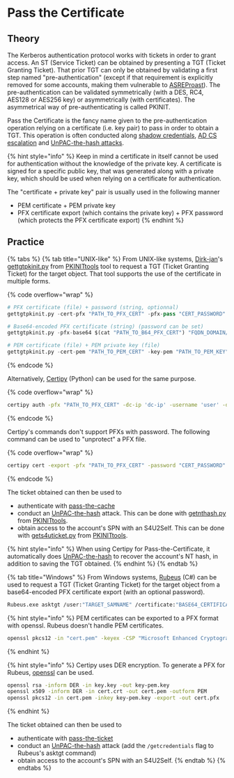 # Pass the Certificate

## Theory

The Kerberos authentication protocol works with tickets in order to grant access. An ST (Service Ticket) can be obtained by presenting a TGT (Ticket Granting Ticket). That prior TGT can only be obtained by validating a first step named "pre-authentication" (except if that requirement is explicitly removed for some accounts, making them vulnerable to [ASREProast](broken-reference)). The pre-authentication can be validated symmetrically (with a DES, RC4, AES128 or AES256 key) or asymmetrically (with certificates). The asymmetrical way of pre-authenticating is called PKINIT.

Pass the Certificate is the fancy name given to the pre-authentication operation relying on a certificate (i.e. key pair) to pass in order to obtain a TGT. This operation is often conducted along [shadow credentials](shadow-credentials.md), [AD CS escalation](broken-reference) and [UnPAC-the-hash attacks](unpac-the-hash.md).

{% hint style="info" %}
Keep in mind a certificate in itself cannot be used for authentication without the knowledge of the private key. A certificate is signed for a specific public key, that was generated along with a private key, which should be used when relying on a certificate for authentication.

The "certificate + private key" pair is usually used in the following manner

* PEM certificate + PEM private key
* PFX certificate export (which contains the private key) + PFX password (which protects the PFX certificate export)
{% endhint %}

## Practice

{% tabs %}
{% tab title="UNIX-like" %}
From UNIX-like systems, [Dirk-jan](https://twitter.com/\_dirkjan)'s [gettgtpkinit.py](https://github.com/dirkjanm/PKINITtools/blob/master/gettgtpkinit.py) from [PKINITtools](https://github.com/dirkjanm/PKINITtools/) tool to request a TGT (Ticket Granting Ticket) for the target object. That tool supports the use of the certificate in multiple forms.

{% code overflow="wrap" %}
```python
# PFX certificate (file) + password (string, optionnal)
gettgtpkinit.py -cert-pfx "PATH_TO_PFX_CERT" -pfx-pass "CERT_PASSWORD" "FQDN_DOMAIN/TARGET_SAMNAME" "TGT_CCACHE_FILE"

# Base64-encoded PFX certificate (string) (password can be set)
gettgtpkinit.py -pfx-base64 $(cat "PATH_TO_B64_PFX_CERT") "FQDN_DOMAIN/TARGET_SAMNAME" "TGT_CCACHE_FILE"

# PEM certificate (file) + PEM private key (file)
gettgtpkinit.py -cert-pem "PATH_TO_PEM_CERT" -key-pem "PATH_TO_PEM_KEY" "FQDN_DOMAIN/TARGET_SAMNAME" "TGT_CCACHE_FILE"
```
{% endcode %}

Alternatively, [Certipy](https://github.com/ly4k/Certipy) (Python) can be used for the same purpose.

{% code overflow="wrap" %}
```bash
certipy auth -pfx "PATH_TO_PFX_CERT" -dc-ip 'dc-ip' -username 'user' -domain 'domain'
```
{% endcode %}

Certipy's commands don't support PFXs with password. The following command can be used to "unprotect" a PFX file.

{% code overflow="wrap" %}
```bash
certipy cert -export -pfx "PATH_TO_PFX_CERT" -password "CERT_PASSWORD" -out "unprotected.pfx"
```
{% endcode %}

The ticket obtained can then be used to

* authenticate with [pass-the-cache](ptc.md)
* conduct an [UnPAC-the-hash](unpac-the-hash.md) attack. This can be done with [getnthash.py](https://github.com/dirkjanm/PKINITtools/blob/master/getnthash.py) from [PKINITtools](https://github.com/dirkjanm/PKINITtools/).
* obtain access to the account's SPN with an S4U2Self. This can be done with [gets4uticket.py](https://github.com/dirkjanm/PKINITtools/blob/master/gets4uticket.py) from [PKINITtools](https://github.com/dirkjanm/PKINITtools).

{% hint style="info" %}
When using Certipy for Pass-the-Certificate, it automatically does [UnPAC-the-hash](unpac-the-hash.md) to recover the account's NT hash, in addition to saving the TGT obtained.
{% endhint %}
{% endtab %}

{% tab title="Windows" %}
From Windows systems, [Rubeus](https://github.com/GhostPack/Rubeus) (C#) can be used to request a TGT (Ticket Granting Ticket) for the target object from a base64-encoded PFX certificate export (with an optional password).

```bash
Rubeus.exe asktgt /user:"TARGET_SAMNAME" /certificate:"BASE64_CERTIFICATE" /password:"CERTIFICATE_PASSWORD" /domain:"FQDN_DOMAIN" /dc:"DOMAIN_CONTROLLER" /show
```

{% hint style="info" %}
PEM certificates can be exported to a PFX format with openssl. Rubeus doesn't handle PEM certificates.

```bash
openssl pkcs12 -in "cert.pem" -keyex -CSP "Microsoft Enhanced Cryptographic Provider v1.0" -export -out "cert.pfx"
```
{% endhint %}

{% hint style="info" %}
Certipy uses DER encryption. To generate a PFX for Rubeus, [openssl](https://www.openssl.org/) can be used.

```bash
openssl rsa -inform DER -in key.key -out key-pem.key
openssl x509 -inform DER -in cert.crt -out cert.pem -outform PEM
openssl pkcs12 -in cert.pem -inkey key-pem.key -export -out cert.pfx
```
{% endhint %}

The ticket obtained can then be used to

* authenticate with [pass-the-ticket](broken-reference)
* conduct an [UnPAC-the-hash](unpac-the-hash.md) attack (add the `/getcredentials` flag to Rubeus's asktgt command)
* obtain access to the account's SPN with an S4U2Self.
{% endtab %}
{% endtabs %}
